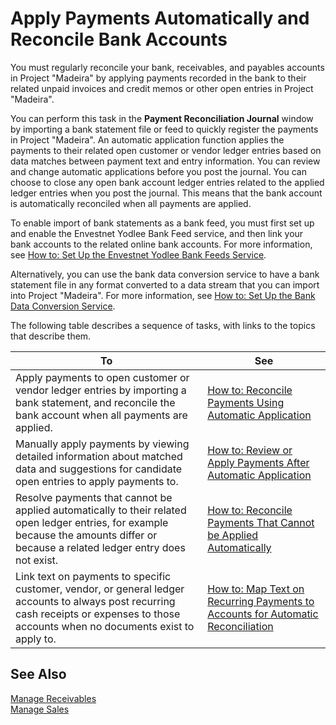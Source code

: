 <properties
                pageTitle="Apply Payments Automatically and Reconcile Bank Accounts| Project “Madeira”"
                description="Apply Payments Automatically and Reconcile Bank Accounts"
                services=""
                documentationCenter="Madeira"
                authors="SorenGP"/>

# Apply Payments Automatically and Reconcile Bank Accounts
You must regularly reconcile your bank, receivables, and payables accounts in Project "Madeira" by applying payments recorded in the bank to their related unpaid invoices and credit memos or other open entries in Project "Madeira".

You can perform this task in the **Payment Reconciliation Journal** window by importing a bank statement file or feed to quickly register the payments in Project "Madeira". An automatic application function applies the payments to their related open customer or vendor ledger entries based on data matches between payment text and entry information. You can review and change automatic applications before you post the journal. You can choose to close any open bank account ledger entries related to the applied ledger entries when you post the journal. This means that the bank account is automatically reconciled when all payments are applied.

To enable import of bank statements as a bank feed, you must first set up and enable the Envestnet Yodlee Bank Feed service, and then link your bank accounts to the related online bank accounts. For more information, see [How to: Set Up the Envestnet Yodlee Bank Feeds Service](bank-how-setup-bank-statement-service.md).

Alternatively, you can use the bank data conversion service to have a bank statement file in any format converted to a data stream that you can import into Project "Madeira". For more information, see [How to: Set Up the Bank Data Conversion Service](bank-how-setup-bank-data-conversion-service.md).

The following table describes a sequence of tasks, with links to the topics that describe them.

|To |See |
|---|----|
|Apply payments to open customer or vendor ledger entries by importing a bank statement, and reconcile the bank account when all payments are applied. | [How to: Reconcile Payments Using Automatic Application](receivables-how-reconcile-payments-auto-application.md) |
|Manually apply payments by viewing detailed information about matched data and suggestions for candidate open entries to apply payments to. | [How to: Review or Apply Payments After Automatic Application](receivables-how-review-apply-payments-auto-application.md)
|Resolve payments that cannot be applied automatically to their related open ledger entries, for example because the amounts differ or because a related ledger entry does not exist. | [How to: Reconcile Payments That Cannot be Applied Automatically](receivables-how-reconcile-payments-cannot-apply-auto.md)
|Link text on payments to specific customer, vendor, or general ledger accounts to always post recurring cash receipts or expenses to those accounts when no documents exist to apply to.| [How to: Map Text on Recurring Payments to Accounts for Automatic Reconciliation](receivables-how-map-text-recurring-payments-accounts-auto-reconcilliation.md)|

## See Also
[Manage Receivables](receivables-manage-receivables.md)  
[Manage Sales](sales-manage-sales.md)
